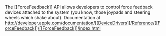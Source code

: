 

The [[ForceFeedback]] API allows developers to control force feedback devices attached to the system (you know, those joypads and steering wheels which shake about). Documentation at http://developer.apple.com/documentation/[[DeviceDrivers]]/Reference/[[ForceFeedback]]/[[ForceFeedback]]/index.html